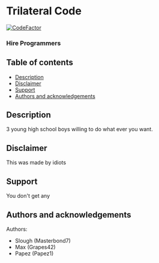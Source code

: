 # Trilateral Code
[![CodeFactor](https://www.codefactor.io/repository/github/masterbond7/trilateral-code/badge)](https://www.codefactor.io/repository/github/masterbond7/trilateral-code)
### Hire Programmers

## Table of contents
- [Description](#description)
- [Disclaimer](#disclaimer)
- [Support](#support)
- [Authors and acknowledgements](#authors-and-acknowledgements)

## Description

3 young high school boys willing to do what ever you want.

## Disclaimer

This was made by idiots

## Support

You don't get any

## Authors and acknowledgements
Authors:
- Slough (Masterbond7)
- Max (Grapes42)
- Papez (Papez1)

